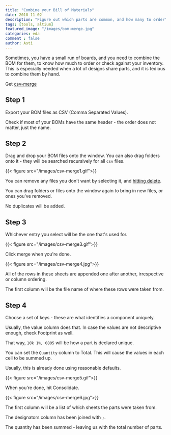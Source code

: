 ```yaml
---
title: "Combine your Bill of Materials"
date: 2018-11-02
description: "Figure out which parts are common, and how many to order"
tags: [tools, altium]
featured_image: "/images/bom-merge.jpg"
categories: eda
comment : false
author: Asti
---
```


Sometimes, you have a small run of boards, and you need to combine the BOM for them, to know how much to order or check against your inventory. This is especially needed when a lot of designs share parts, and it is tedious to combine them by hand.

Get [csv-merge][1]

## Step 1

Export your BOM files as CSV (Comma Separated Values).

Check if most of your BOMs have the same header - the order does not matter, just the name.

## Step 2

Drag and drop your BOM files onto the window. You can also drag folders onto it - they will be searched recursively for all `csv` files.

{{< figure src="/images/csv-merge1.gif">}}

You can remove any files you don't want by selecting it, and [hitting delete][2].



You can drag folders or files onto the window again to bring in new files, or ones you've removed.

No duplicates will be added.

## Step 3

Whichever entry you select will be the one that's used for.

{{< figure src="/images/csv-merge3.gif">}}

Click merge when you're done.

{{< figure src="/images/csv-merge4.jpg">}}

All of the rows in these sheets are appended one after another, irrespective or column ordering.

The first column will be the file name of where these rows were taken from.

## Step 4

Choose a set of keys - these are what identifies a component uniquely.

Usually, the value column does that. In case the values are not descriptive enough, check Footprint as well.

That way, `10k 1%, 0805` will be how a part is declared unique.

You can set the `Quantity` column to Total. This will cause the values in each cell to be summed up.

Usually, this is already done using reasonable defaults.

{{< figure src="/images/csv-merge5.gif">}}

When you're done, hit Consolidate.

{{< figure src="/images/csv-merge6.jpg">}}

The first column will be a list of which sheets the parts were taken from.

The designators column has been joined with `;`.

The quantity has been summed - leaving us with the total number of parts.

[1]: https://github.com/deviousasti/csv-merge
[2]: /images/csv-merge2.gif